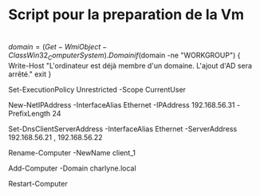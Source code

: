 #
# Script pour la preparation de la Vm
#
$domain = (Get-WmiObject -Class Win32_ComputerSystem).Domain
if ($domain -ne "WORKGROUP") {
    Write-Host "L'ordinateur est déjà membre d'un domaine. L'ajout d'AD sera arrêté."
    exit
} 

Set-ExecutionPolicy Unrestricted -Scope CurrentUser

New-NetIPAddress -InterfaceAlias Ethernet -IPAddress 192.168.56.31 -PrefixLength 24

Set-DnsClientServerAddress -InterfaceAlias Ethernet -ServerAddress 192.168.56.21 , 192.168.56.22

Rename-Computer -NewName client_1

Add-Computer -Domain charlyne.local

Restart-Computer